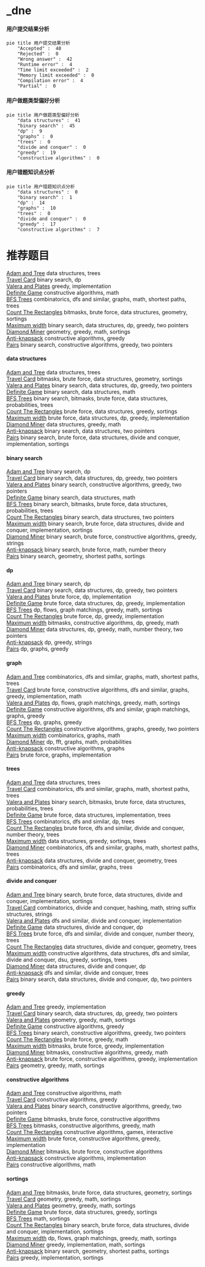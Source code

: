 # _dne
<!-- tabs:start -->
#### **用户提交结果分析**

```mermaid
pie title 用户提交结果分析
    "Accepted" :  48
    "Rejected" :  0
    "Wrong answer" :  42
    "Runtime error" :  4
    "Time limit exceeded" :  2
    "Memory limit exceeded" :  0
    "Compilation error" :  4
    "Partial" :  0
```
#### **用户做题类型偏好分析**

```mermaid
pie title 用户做题类型偏好分析
    "data structures" :  41
    "binary search" :  45
    "dp" :  9
    "graphs" :  0
    "trees" :  0
    "divide and conquer" :  0
    "greedy" :  19
    "constructive algorithms" :  0
```
#### **用户错题知识点分析**

```mermaid
pie title 用户错题知识点分析
    "data structures" :  0
    "binary search" :  1
    "dp" :  14
    "graphs" :  10
    "trees" :  0
    "divide and conquer" :  0
    "greedy" :  17
    "constructive algorithms" :  7
```
<!-- tabs:end -->
# 推荐题目
[Adam and Tree](http://codeforces.com/problemset/problem/442/D)		data structures,
                        trees		  
[Travel Card](https://codeforces.com/contest/759/problem/B)		binary search,
                        dp		  
[Valera and Plates](http://codeforces.com/problemset/problem/369/A)		greedy,
                        implementation		  
[Definite Game](http://codeforces.com/problemset/problem/1081/A)		constructive algorithms,
                        math		  
[BFS Trees](http://codeforces.com/problemset/problem/1495/D)		combinatorics,
                        dfs and similar,
                        graphs,
                        math,
                        shortest paths,
                        trees		  
[Count The Rectangles](http://codeforces.com/problemset/problem/1194/E)		bitmasks,
                        brute force,
                        data structures,
                        geometry,
                        sortings		  
[Maximum width](http://codeforces.com/problemset/problem/1492/C)		binary search,
                        data structures,
                        dp,
                        greedy,
                        two pointers		  
[Diamond Miner](https://codeforces.com/contest/1496/problem/C)		geometry,
                        greedy,
                        math,
                        sortings		  
[Anti-knapsack](http://codeforces.com/problemset/problem/1493/A)		constructive algorithms,
                        greedy		  
[Pairs](http://codeforces.com/problemset/problem/1463/D)		binary search,
                        constructive algorithms,
                        greedy,
                        two pointers		  
<!-- tabs:start -->
#### **data structures**
[Adam and Tree](http://codeforces.com/problemset/problem/442/D)		data structures,
                        trees		  
[Travel Card](http://codeforces.com/problemset/problem/1194/E)		bitmasks,
                        brute force,
                        data structures,
                        geometry,
                        sortings		  
[Valera and Plates](http://codeforces.com/problemset/problem/1492/C)		binary search,
                        data structures,
                        dp,
                        greedy,
                        two pointers		  
[Definite Game](http://codeforces.com/problemset/problem/1490/G)		binary search,
                        data structures,
                        math		  
[BFS Trees](http://codeforces.com/problemset/problem/1479/D)		binary search,
                        bitmasks,
                        brute force,
                        data structures,
                        probabilities,
                        trees		  
[Count The Rectangles](http://codeforces.com/problemset/problem/1497/A)		brute force,
                        data structures,
                        greedy,
                        sortings		  
[Maximum width](http://codeforces.com/problemset/problem/1491/C)		brute force,
                        data structures,
                        dp,
                        greedy,
                        implementation		  
[Diamond Miner](http://codeforces.com/problemset/problem/1492/B)		data structures,
                        greedy,
                        math		  
[Anti-knapsack](http://codeforces.com/problemset/problem/1436/E)		binary search,
                        data structures,
                        two pointers		  
[Pairs](http://codeforces.com/problemset/problem/1461/D)		binary search,
                        brute force,
                        data structures,
                        divide and conquer,
                        implementation,
                        sortings		  
#### **binary search**
[Adam and Tree](https://codeforces.com/contest/759/problem/B)		binary search,
                        dp		  
[Travel Card](http://codeforces.com/problemset/problem/1492/C)		binary search,
                        data structures,
                        dp,
                        greedy,
                        two pointers		  
[Valera and Plates](http://codeforces.com/problemset/problem/1463/D)		binary search,
                        constructive algorithms,
                        greedy,
                        two pointers		  
[Definite Game](http://codeforces.com/problemset/problem/1490/G)		binary search,
                        data structures,
                        math		  
[BFS Trees](http://codeforces.com/problemset/problem/1479/D)		binary search,
                        bitmasks,
                        brute force,
                        data structures,
                        probabilities,
                        trees		  
[Count The Rectangles](http://codeforces.com/problemset/problem/1436/E)		binary search,
                        data structures,
                        two pointers		  
[Maximum width](http://codeforces.com/problemset/problem/1461/D)		binary search,
                        brute force,
                        data structures,
                        divide and conquer,
                        implementation,
                        sortings		  
[Diamond Miner](http://codeforces.com/problemset/problem/1493/C)		binary search,
                        brute force,
                        constructive algorithms,
                        greedy,
                        strings		  
[Anti-knapsack](http://codeforces.com/problemset/problem/1487/D)		binary search,
                        brute force,
                        math,
                        number theory		  
[Pairs](http://codeforces.com/problemset/problem/1486/B)		binary search,
                        geometry,
                        shortest paths,
                        sortings		  
#### **dp**
[Adam and Tree](https://codeforces.com/contest/759/problem/B)		binary search,
                        dp		  
[Travel Card](http://codeforces.com/problemset/problem/1492/C)		binary search,
                        data structures,
                        dp,
                        greedy,
                        two pointers		  
[Valera and Plates](https://codeforces.com/contest/1457/problem/C)		brute force,
                        dp,
                        implementation		  
[Definite Game](http://codeforces.com/problemset/problem/1491/C)		brute force,
                        data structures,
                        dp,
                        greedy,
                        implementation		  
[BFS Trees](http://codeforces.com/problemset/problem/1437/C)		dp,
                        flows,
                        graph matchings,
                        greedy,
                        math,
                        sortings		  
[Count The Rectangles](http://codeforces.com/problemset/problem/1499/B)		brute force,
                        dp,
                        greedy,
                        implementation		  
[Maximum width](http://codeforces.com/problemset/problem/1491/D)		bitmasks,
                        constructive algorithms,
                        dp,
                        greedy,
                        math		  
[Diamond Miner](http://codeforces.com/problemset/problem/1497/E1)		data structures,
                        dp,
                        greedy,
                        math,
                        number theory,
                        two pointers		  
[Anti-knapsack](http://codeforces.com/problemset/problem/1466/C)		dp,
                        greedy,
                        strings		  
[Pairs](http://codeforces.com/problemset/problem/1476/C)		dp,
                        graphs,
                        greedy		  
#### **graph**
[Adam and Tree](http://codeforces.com/problemset/problem/1495/D)		combinatorics,
                        dfs and similar,
                        graphs,
                        math,
                        shortest paths,
                        trees		  
[Travel Card](http://codeforces.com/problemset/problem/1487/C)		brute force,
                        constructive algorithms,
                        dfs and similar,
                        graphs,
                        greedy,
                        implementation,
                        math		  
[Valera and Plates](http://codeforces.com/problemset/problem/1437/C)		dp,
                        flows,
                        graph matchings,
                        greedy,
                        math,
                        sortings		  
[Definite Game](http://codeforces.com/problemset/problem/1470/D)		constructive algorithms,
                        dfs and similar,
                        graph matchings,
                        graphs,
                        greedy		  
[BFS Trees](http://codeforces.com/problemset/problem/1476/C)		dp,
                        graphs,
                        greedy		  
[Count The Rectangles](http://codeforces.com/problemset/problem/1304/D)		constructive algorithms,
                        graphs,
                        greedy,
                        two pointers		  
[Maximum width](http://codeforces.com/problemset/problem/1475/C)		combinatorics,
                        graphs,
                        math		  
[Diamond Miner](http://codeforces.com/problemset/problem/553/E)		dp,
                        fft,
                        graphs,
                        math,
                        probabilities		  
[Anti-knapsack](http://codeforces.com/problemset/problem/1495/C)		constructive algorithms,
                        graphs		  
[Pairs](http://codeforces.com/problemset/problem/1510/K)		brute force,
                        graphs,
                        implementation		  
#### **trees**
[Adam and Tree](http://codeforces.com/problemset/problem/442/D)		data structures,
                        trees		  
[Travel Card](http://codeforces.com/problemset/problem/1495/D)		combinatorics,
                        dfs and similar,
                        graphs,
                        math,
                        shortest paths,
                        trees		  
[Valera and Plates](http://codeforces.com/problemset/problem/1479/D)		binary search,
                        bitmasks,
                        brute force,
                        data structures,
                        probabilities,
                        trees		  
[Definite Game](http://codeforces.com/problemset/problem/1511/C)		brute force,
                        data structures,
                        implementation,
                        trees		  
[BFS Trees](http://codeforces.com/problemset/problem/1499/F)		combinatorics,
                        dfs and similar,
                        dp,
                        trees		  
[Count The Rectangles](http://codeforces.com/problemset/problem/1491/E)		brute force,
                        dfs and similar,
                        divide and conquer,
                        number theory,
                        trees		  
[Maximum width](http://codeforces.com/problemset/problem/1466/D)		data structures,
                        greedy,
                        sortings,
                        trees		  
[Diamond Miner](http://codeforces.com/problemset/problem/1495/D)		combinatorics,
                        dfs and similar,
                        graphs,
                        math,
                        shortest paths,
                        trees		  
[Anti-knapsack](http://codeforces.com/problemset/problem/1303/G)		data structures,
                        divide and conquer,
                        geometry,
                        trees		  
[Pairs](http://codeforces.com/problemset/problem/1454/E)		combinatorics,
                        dfs and similar,
                        graphs,
                        trees		  
#### **divide and conquer**
[Adam and Tree](http://codeforces.com/problemset/problem/1461/D)		binary search,
                        brute force,
                        data structures,
                        divide and conquer,
                        implementation,
                        sortings		  
[Travel Card](http://codeforces.com/problemset/problem/1466/G)		combinatorics,
                        divide and conquer,
                        hashing,
                        math,
                        string suffix structures,
                        strings		  
[Valera and Plates](http://codeforces.com/problemset/problem/1490/D)		dfs and similar,
                        divide and conquer,
                        implementation		  
[Definite Game](https://codeforces.com/contest/1483/problem/C)		data structures,
                        divide and conquer,
                        dp		  
[BFS Trees](http://codeforces.com/problemset/problem/1491/E)		brute force,
                        dfs and similar,
                        divide and conquer,
                        number theory,
                        trees		  
[Count The Rectangles](http://codeforces.com/problemset/problem/1303/G)		data structures,
                        divide and conquer,
                        geometry,
                        trees		  
[Maximum width](http://codeforces.com/problemset/problem/1494/D)		constructive algorithms,
                        data structures,
                        dfs and similar,
                        divide and conquer,
                        dsu,
                        greedy,
                        sortings,
                        trees		  
[Diamond Miner](http://codeforces.com/problemset/problem/1482/E)		data structures,
                        divide and conquer,
                        dp		  
[Anti-knapsack](http://codeforces.com/problemset/problem/566/C)		dfs and similar,
                        divide and conquer,
                        trees		  
[Pairs](http://codeforces.com/problemset/problem/1428/F)		binary search,
                        data structures,
                        divide and conquer,
                        dp,
                        two pointers		  
#### **greedy**
[Adam and Tree](http://codeforces.com/problemset/problem/369/A)		greedy,
                        implementation		  
[Travel Card](http://codeforces.com/problemset/problem/1492/C)		binary search,
                        data structures,
                        dp,
                        greedy,
                        two pointers		  
[Valera and Plates](https://codeforces.com/contest/1496/problem/C)		geometry,
                        greedy,
                        math,
                        sortings		  
[Definite Game](http://codeforces.com/problemset/problem/1493/A)		constructive algorithms,
                        greedy		  
[BFS Trees](http://codeforces.com/problemset/problem/1463/D)		binary search,
                        constructive algorithms,
                        greedy,
                        two pointers		  
[Count The Rectangles](http://codeforces.com/problemset/problem/1462/C)		brute force,
                        greedy,
                        math		  
[Maximum width](http://codeforces.com/problemset/problem/1494/B)		bitmasks,
                        brute force,
                        greedy,
                        implementation		  
[Diamond Miner](http://codeforces.com/problemset/problem/1492/D)		bitmasks,
                        constructive algorithms,
                        greedy,
                        math		  
[Anti-knapsack](https://codeforces.com/contest/1483/problem/A)		brute force,
                        constructive algorithms,
                        greedy,
                        implementation		  
[Pairs](http://codeforces.com/problemset/problem/1495/A)		geometry,
                        greedy,
                        math,
                        sortings		  
#### **constructive algorithms**
[Adam and Tree](http://codeforces.com/problemset/problem/1081/A)		constructive algorithms,
                        math		  
[Travel Card](http://codeforces.com/problemset/problem/1493/A)		constructive algorithms,
                        greedy		  
[Valera and Plates](http://codeforces.com/problemset/problem/1463/D)		binary search,
                        constructive algorithms,
                        greedy,
                        two pointers		  
[Definite Game](https://codeforces.com/contest/1456/problem/B)		bitmasks,
                        brute force,
                        constructive algorithms		  
[BFS Trees](http://codeforces.com/problemset/problem/1492/D)		bitmasks,
                        constructive algorithms,
                        greedy,
                        math		  
[Count The Rectangles](https://codeforces.com/contest/1504/problem/D)		constructive algorithms,
                        games,
                        interactive		  
[Maximum width](https://codeforces.com/contest/1483/problem/A)		brute force,
                        constructive algorithms,
                        greedy,
                        implementation		  
[Diamond Miner](https://codeforces.com/contest/1457/problem/D)		bitmasks,
                        brute force,
                        constructive algorithms		  
[Anti-knapsack](http://codeforces.com/problemset/problem/1513/A)		constructive algorithms,
                        implementation		  
[Pairs](http://codeforces.com/problemset/problem/1473/C)		constructive algorithms,
                        math		  
#### **sortings**
[Adam and Tree](http://codeforces.com/problemset/problem/1194/E)		bitmasks,
                        brute force,
                        data structures,
                        geometry,
                        sortings		  
[Travel Card](https://codeforces.com/contest/1496/problem/C)		geometry,
                        greedy,
                        math,
                        sortings		  
[Valera and Plates](http://codeforces.com/problemset/problem/1495/A)		geometry,
                        greedy,
                        math,
                        sortings		  
[Definite Game](http://codeforces.com/problemset/problem/1497/A)		brute force,
                        data structures,
                        greedy,
                        sortings		  
[BFS Trees](http://codeforces.com/problemset/problem/1427/A)		math,
                        sortings		  
[Count The Rectangles](http://codeforces.com/problemset/problem/1461/D)		binary search,
                        brute force,
                        data structures,
                        divide and conquer,
                        implementation,
                        sortings		  
[Maximum width](http://codeforces.com/problemset/problem/1437/C)		dp,
                        flows,
                        graph matchings,
                        greedy,
                        math,
                        sortings		  
[Diamond Miner](http://codeforces.com/problemset/problem/1473/A)		greedy,
                        implementation,
                        math,
                        sortings		  
[Anti-knapsack](http://codeforces.com/problemset/problem/1486/B)		binary search,
                        geometry,
                        shortest paths,
                        sortings		  
[Pairs](http://codeforces.com/problemset/problem/1480/B)		greedy,
                        implementation,
                        sortings		  
<!-- tabs:end -->
